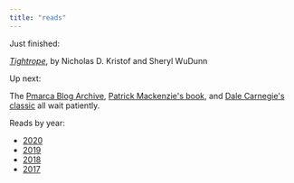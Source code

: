 ```yaml
---
title: "reads"
---
```


Just finished:

[_Tightrope_](https://www.penguinrandomhouse.com/books/588999/tightrope-by-nicholas-d-kristof-and-sheryl-wudunn/), by Nicholas D. Kristof and Sheryl WuDunn

Up next:

The [Pmarca Blog Archive](https://a16z.com/2015/01/09/pmarca-blog-ebook/), [Patrick Mackenzie's book](https://www.amazon.com/Sell-More-Software-Conversion-Optimization-ebook/dp/B00AHK02PG), and [Dale Carnegie's classic](https://www.amazon.com/dp/B003WEAI4E/ref=dp-kindle-redirect?_encoding=UTF8&btkr=1) all wait patiently.

Reads by year:

- [2020](/reads/2020)
- [2019](/reads/2019)
- [2018](/reads/2018)
- [2017](/reads/2017)
